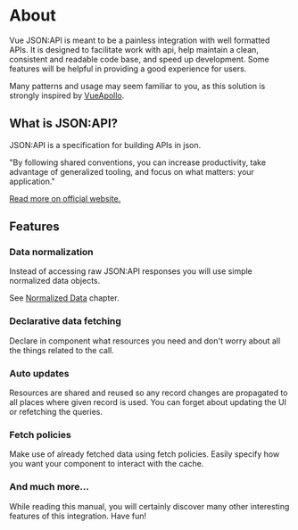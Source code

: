 # About

Vue JSON:API is meant to be a painless integration with well formatted APIs. It is designed to facilitate work with api, help maintain a clean, consistent and readable code base, and speed up development. Some features will be helpful in providing a good experience for users.

Many patterns and usage may seem familiar to you, as this solution is strongly inspired by [VueApollo](https://github.com/vuejs/vue-apollo).


## What is JSON:API?

JSON:API is a specification for building APIs in json.

"By following shared conventions, you can increase productivity, take advantage of generalized tooling, and focus on what matters: your application."

[Read more on official website.](https://jsonapi.org/)

## Features

### Data normalization

Instead of accessing raw JSON:API responses you will use simple normalized data objects.

See [Normalized Data](/guide/normalization.html) chapter.

### Declarative data fetching

Declare in component what resources you need and don't worry about all the things related to the call.

### Auto updates

Resources are shared and reused so any record changes are propagated to all places where given record is used. You can forget about updating the UI or refetching the queries.

### Fetch policies

Make use of already fetched data using fetch policies. Easily specify how you want your component to interact with the cache.

### And much more...

While reading this manual, you will certainly discover many other interesting features of this integration. Have fun!
